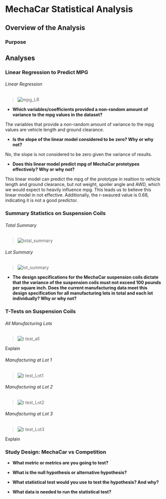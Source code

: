 # MechaCar Statistical Analysis

## Overview of the Analysis 

### Purpose


## Analyses

### Linear Regression to Predict MPG

###### Linear Regression
> ![mpg_LR](https://user-images.githubusercontent.com/77405273/118402318-43efdf80-b61e-11eb-84c0-2e6fa2a36ebd.png)

- **Which variables/coefficients provided a non-random amount of variance to the mpg values in the dataset?**

The variables that provide a non-random amount of variance to the mpg values are 
vehicle length and ground clearance. 

- **Is the slope of the linear model considered to be zero? Why or why not?**

No, the slope is not considered to be zero given the variance of results. 

- **Does this linear model predict mpg of MechaCar prototypes effectively? Why or why not?**

This linear model can predict the mpg of the prototype in realtion to vehicle length and ground clearance, but not weight, spoiler angle and AWD, which we would expect to heavily influence mpg. This leads us to believe this linear model in not effective. Additionally, the r-swaured value is 0.68, indicating it is not a good predictor.

### Summary Statistics on Suspension Coils

###### Total Summary
> ![total_summary](https://user-images.githubusercontent.com/77405273/118402319-44887600-b61e-11eb-8423-f5e8544f9579.png)

###### Lot Summary
> ![lot_summary](https://user-images.githubusercontent.com/77405273/118402321-45210c80-b61e-11eb-88eb-048d3c60908c.png)

- **The design specifications for the MechaCar suspension coils dictate that the variance of the suspension coils must not exceed 100 pounds per square inch. Does the current manufacturing data meet this design specification for all manufacturing lots in total and each lot individually? Why or why not?**



### T-Tests on Suspension Coils

###### All Manufacturing Lots
> ![t test_all](https://user-images.githubusercontent.com/77405273/118402323-45210c80-b61e-11eb-9ebd-b7654520ebf9.png)

Explain

###### Manufacturing at Lot 1
> ![t test_Lot1](https://user-images.githubusercontent.com/77405273/118402324-45210c80-b61e-11eb-956a-8c461de95bd5.png)
###### Manufacturing at Lot 2
> ![t test_Lot2](https://user-images.githubusercontent.com/77405273/118402325-45b9a300-b61e-11eb-91c5-5513d38f3821.png)
###### Manufacturing at Lot 3
> ![t test_Lot3](https://user-images.githubusercontent.com/77405273/118402326-45b9a300-b61e-11eb-80b7-9c9d80d6e4e6.png)

Explain

### Study Design: MechaCar vs Competition

- **What metric or metrics are you going to test?**



- **What is the null hypothesis or alternative hypothesis?**



- **What statistical test would you use to test the hypothesis? And why?**



- **What data is needed to run the statistical test?**


